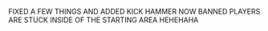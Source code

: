 FIXED A FEW THINGS AND ADDED KICK HAMMER NOW BANNED PLAYERS ARE STUCK INSIDE OF THE STARTING AREA HEHEHAHA
